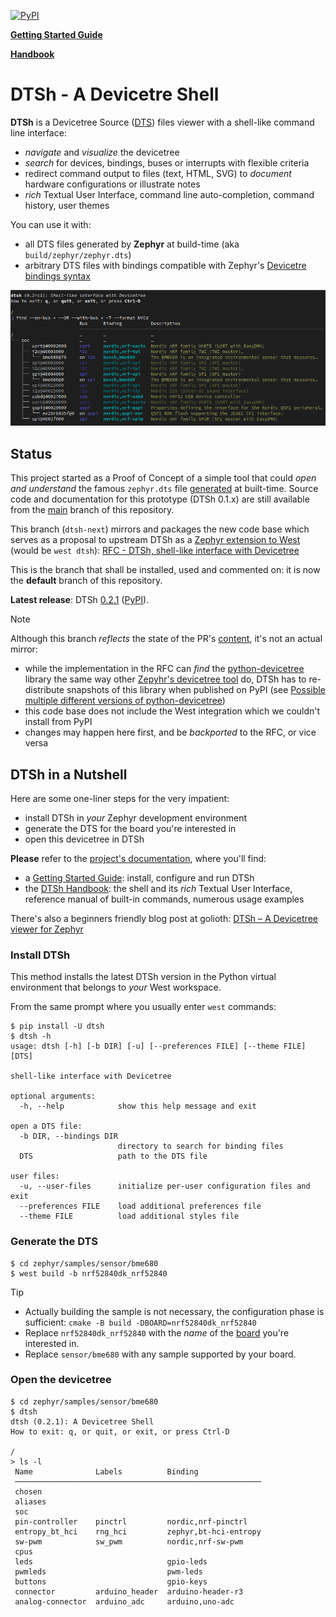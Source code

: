 [![PyPI](https://badge.fury.io/py/dtsh.svg)](https://badge.fury.io/py/dtsh)

[**Getting Started Guide**](https://dottspina.github.io/dtsh/getting-started.html)

[**Handbook**](https://dottspina.github.io/dtsh/handbook.html)


# DTSh - A Devicetre Shell

**DTSh** is a Devicetree Source ([DTS](https://devicetree-specification.readthedocs.io/en/latest/chapter6-source-language.html)) files viewer with a shell-like command line interface:

- *navigate* and *visualize* the devicetree
- *search* for devices, bindings, buses or interrupts with flexible criteria
- redirect command output to files (text, HTML, SVG) to *document* hardware configurations
  or illustrate notes
- *rich* Textual User Interface, command line auto-completion, command history, user themes

You can use it with:

- all DTS files generated by **Zephyr** at build-time (aka `build/zephyr/zephyr.dts`)
- arbitrary DTS files with bindings compatible with Zephyr's [Devicetre bindings syntax](https://docs.zephyrproject.org/latest/build/dts/bindings-syntax.html)

![dtsh](doc/img/buses.png)


## Status

This project started as a Proof of Concept of a simple tool that could *open and understand* the famous `zephyr.dts` file [generated](https://docs.zephyrproject.org/latest/build/cmake/index.html#configuration-phase) at built-time.
Source code and documentation for this prototype (DTSh 0.1.x) are still available from the [main](https://github.com/dottspina/dtsh/tree/main) branch of this repository.

This branch (`dtsh-next`) mirrors and packages the new code base which serves as a proposal to upstream DTSh as a [Zephyr extension to West](https://docs.zephyrproject.org/latest/develop/west/index.html) (would be `west dtsh`): [RFC - DTSh, shell-like interface with Devicetree](https://github.com/zephyrproject-rtos/zephyr/pull/59863)

This is the branch that shall be installed, used and commented on: it is now the **default** branch of this repository.

**Latest release**: DTSh [0.2.1](https://github.com/dottspina/dtsh/releases/tag/v0.2.1) ([PyPI](https://pypi.org/project/dtsh/0.2.1/)).

> [!NOTE]
> Although this branch *reflects* the state of the PR's [content](https://github.com/dottspina/zephyr/tree/rfc-dtsh), it's not an actual mirror:
> - while the implementation in the RFC can *find* the [python-devicetree](https://github.com/zephyrproject-rtos/zephyr/tree/main/scripts/dts/python-devicetree) library the same way other [Zepyhr's devicetree tool](https://github.com/zephyrproject-rtos/zephyr/tree/main/scripts/dts) do, DTSh has to re-distribute snapshots of this library when published on PyPI (see [Possible multiple different versions of python-devicetree](https://github.com/dottspina/dtsh/issues/2))
> - this code base does not include the West integration which we couldn't install from PyPI
> - changes may happen here first, and be *backported* to the RFC, or vice versa


## DTSh in a Nutshell

Here are some one-liner steps for the very impatient:

- install DTSh in *your* Zephyr development environment
- generate the DTS for the board you're interested in
- open this devicetree in DTSh

**Please** refer to the [project's documentation](https://dottspina.github.io/dtsh/), where you'll find:

- a [Getting Started Guide](https://dottspina.github.io/dtsh/getting-started.html): install, configure and run DTSh
- the [DTSh Handbook](https://dottspina.github.io/dtsh/handbook.html): the shell and its *rich* Textual User Interface, reference manual of built-in commands, numerous usage examples

There's also a beginners friendly blog post at golioth: [DTSh – A Devicetree viewer for Zephyr](https://blog.golioth.io/dtsh-a-devicetree-viewer-for-zephyr/) 


### Install DTSh

This method installs the latest DTSh version in the Python virtual environment that belongs to *your* West workspace.

From the same prompt where you usually enter `west` commands:

```
$ pip install -U dtsh
$ dtsh -h
usage: dtsh [-h] [-b DIR] [-u] [--preferences FILE] [--theme FILE] [DTS]

shell-like interface with Devicetree

optional arguments:
  -h, --help            show this help message and exit

open a DTS file:
  -b DIR, --bindings DIR
                        directory to search for binding files
  DTS                   path to the DTS file

user files:
  -u, --user-files      initialize per-user configuration files and exit
  --preferences FILE    load additional preferences file
  --theme FILE          load additional styles file
```


### Generate the DTS

```
$ cd zephyr/samples/sensor/bme680
$ west build -b nrf52840dk_nrf52840
```

> [!TIP]
> - Actually building the sample is not necessary, the configuration phase is sufficient: `cmake -B build -DBOARD=nrf52840dk_nrf52840`
> - Replace `nrf52840dk_nrf52840` with the *name* of the [board](https://docs.zephyrproject.org/latest/boards/index.html) you're interested in.
> - Replace `sensor/bme680` with any sample supported by your board.

### Open the devicetree

```
$ cd zephyr/samples/sensor/bme680
$ dtsh
dtsh (0.2.1): A Devicetree Shell
How to exit: q, or quit, or exit, or press Ctrl-D

/
> ls -l
 Name              Labels          Binding
 ───────────────────────────────────────────────────────
 chosen
 aliases
 soc
 pin-controller    pinctrl         nordic,nrf-pinctrl
 entropy_bt_hci    rng_hci         zephyr,bt-hci-entropy
 sw-pwm            sw_pwm          nordic,nrf-sw-pwm
 cpus
 leds                              gpio-leds
 pwmleds                           pwm-leds
 buttons                           gpio-keys
 connector         arduino_header  arduino-header-r3
 analog-connector  arduino_adc     arduino,uno-adc
```
